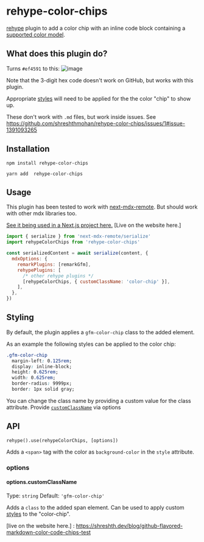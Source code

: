 # rehype-color-chips

[rehype] plugin to add a color chip with an inline code block containing a [supported color model].



## What does this plugin do?

Turns `#ef4591` to this: ![image](https://user-images.githubusercontent.com/5955802/193158286-4a0dcb59-0b98-4150-a8d7-af2b368759e7.png)

Note that the 3-digit hex code doesn't work on GitHub, but works with this plugin.

Appropriate [styles](#styling) will need to be applied for the the color "chip" to show up.

These don't work with `.md` files, but work inside issues. See https://github.com/shreshthmohan/rehype-color-chips/issues/1#issue-1391093265

## Installation

```
npm install rehype-color-chips
```

```
yarn add  rehype-color-chips
```

## Usage

This plugin has been tested to work with [next-mdx-remote]. But should work with other mdx libraries too.

[See it being used in a Next.js project here.] [Live on the website here.]

```js
import { serialize } from 'next-mdx-remote/serialize'
import rehypeColorChips from 'rehype-color-chips'

const serializedContent = await serialize(content, {
  mdxOptions: {
    remarkPlugins: [remarkGfm],
    rehypePlugins: [
      /* other rehype plugins */
      [rehypeColorChips, { customClassName: 'color-chip' }],
    ],
  },
})
```

## Styling

By default, the plugin applies a `gfm-color-chip` class to the added element.

As an example the following styles can be applied to the color chip:

```css
.gfm-color-chip
  margin-left: 0.125rem;
  display: inline-block;
  height: 0.625rem;
  width: 0.625rem;
  border-radius: 9999px;
  border: 1px solid gray;
```

You can change the class name by providing a custom value for the class attribute. Provide [`customClassName`](#options.customClassName) via options

## API

`rehype().use(rehypeColorChips, [options])`

Adds a `<span>` tag with the color as `background-color` in the `style` attribute.

### options

#### options.customClassName

Type: `string`
Default: `'gfm-color-chip'`

Adds a `class` to the added span element. Can be used to apply custom [styles](#styling) to the "color-chip".

[rehype]: https://github.com/wooorm/rehype
[supported color model]: https://docs.github.com/en/get-started/writing-on-github/getting-started-with-writing-and-formatting-on-github/basic-writing-and-formatting-syntax#supported-color-models
[next-mdx-remote]: https://github.com/hashicorp/next-mdx-remote
[see it being used in a next.js project here.]: https://github.com/shreshthmohan/next-blog/blob/e7e29b70b40937593b4501ea5e495b01384b5235/utils/fetchIssues.ts#L83
[live on the website here.] : https://shreshth.dev/blog/github-flavored-markdown-color-code-chips-test
